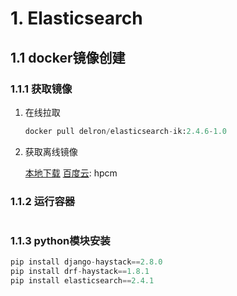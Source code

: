 # 1. Elasticsearch

## 1.1 docker镜像创建

### 1.1.1 获取镜像

1. 在线拉取

   ```python
   docker pull delron/elasticsearch-ik:2.4.6-1.0
   ```

2. 获取离线镜像

   [本地下载](image/05-ES-%E5%AE%8C%E6%95%B4%E9%85%8D%E7%BD%AE/delron_elasticsearch.tar.gz)    [百度云](https://pan.baidu.com/s/1D5v0gfPhWBgwioQ_kaAc_A): hpcm

### 1.1.2 运行容器

```python

```

### 1.1.3 python模块安装

```python
pip install django-haystack==2.8.0
pip install drf-haystack==1.8.1
pip install elasticsearch==2.4.1
```

